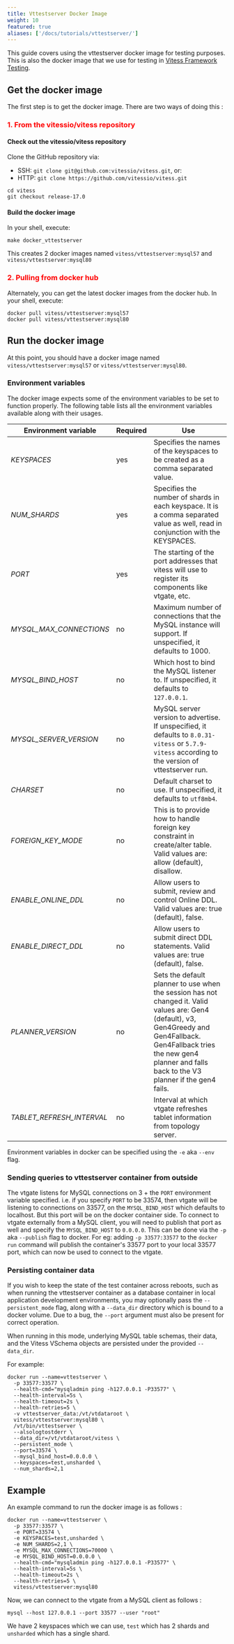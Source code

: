 ```yaml
---
title: Vttestserver Docker Image
weight: 10
featured: true
aliases: ['/docs/tutorials/vttestserver/']
---
```


This guide covers using the vttestserver docker image for testing purposes. This is also the docker image that we use for testing in [Vitess Framework Testing](https://github.com/planetscale/vitess-framework-testing).

## Get the docker image

The first step is to get the docker image. There are two ways of doing this :

### <span style="color:red"> 1. From the vitessio/vitess repository </span>

#### Check out the vitessio/vitess repository

Clone the GitHub repository via:

- SSH: `git clone git@github.com:vitessio/vitess.git`, or:
- HTTP: `git clone https://github.com/vitessio/vitess.git`

```shell
cd vitess
git checkout release-17.0
```

#### Build the docker image

In your shell, execute:

```shell
make docker_vttestserver
```

This creates 2 docker images named `vitess/vttestserver:mysql57` and `vitess/vttestserver:mysql80`

### <span style="color:red"> 2. Pulling from docker hub </span>

Alternately, you can get the latest docker images from the docker hub. In your shell, execute:

```shell
docker pull vitess/vttestserver:mysql57
docker pull vitess/vttestserver:mysql80
```

## Run the docker image

At this point, you should have a docker image named `vitess/vttestserver:mysql57` or `vitess/vttestserver:mysql80`.

### Environment variables

The docker image expects some of the environment variables to be set to function properly. The following table lists all the environment variables available along with their usages.

| Environment variable | Required | Use |
| -- | -- | -- |
| *KEYSPACES* | yes | Specifies the names of the keyspaces to be created as a comma separated value. |
| *NUM_SHARDS* | yes | Specifies the number of shards in each keyspace. It is a comma separated value as well, read in conjunction with the KEYSPACES. |
| *PORT* | yes | The starting of the port addresses that vitess will use to register its components like vtgate, etc. |
| *MYSQL_MAX_CONNECTIONS* | no | Maximum number of connections that the MySQL instance will support. If unspecified, it defaults to 1000. |
| *MYSQL_BIND_HOST* | no | Which host to bind the MySQL listener to. If unspecified, it defaults to `127.0.0.1`. |
| *MYSQL_SERVER_VERSION* | no | MySQL server version to advertise. If unspecified, it defaults to `8.0.31-vitess` or `5.7.9-vitess` according to the version of vttestserver run. |
| *CHARSET* | no | Default charset to use. If unspecified, it defaults to `utf8mb4`. |
| *FOREIGN_KEY_MODE* | no | This is to provide how to handle foreign key constraint in create/alter table. Valid values are: allow (default), disallow. |
| *ENABLE_ONLINE_DDL* | no | Allow users to submit, review and control Online DDL. Valid values are: true (default), false. |
| *ENABLE_DIRECT_DDL* | no | Allow users to submit direct DDL statements. Valid values are: true (default), false. |
| *PLANNER_VERSION* | no | Sets the default planner to use when the session has not changed it. Valid values are: Gen4 (default), v3, Gen4Greedy and Gen4Fallback. Gen4Fallback tries the new gen4 planner and falls back to the V3 planner if the gen4 fails. |
| *TABLET_REFRESH_INTERVAL* | no | Interval at which vtgate refreshes tablet information from topology server. |

Environment variables in docker can be specified using the `-e` aka `--env` flag.

### Sending queries to vttestserver container from outside

The vtgate listens for MySQL connections on 3 + the `PORT` environment variable specified. i.e. if you specify `PORT` to be 33574, then vtgate will be listening to connections on 33577, on the `MYSQL_BIND_HOST` which defaults to localhost. But this port will be on the docker container side. To connect to vtgate externally from a MySQL client, you will need to publish that port as well and specify the `MYSQL_BIND_HOST` to `0.0.0.0`. This can be done via the `-p` aka `--publish` flag to docker. For eg: adding `-p 33577:33577` to the `docker
run` command will publish the container's 33577 port to your local 33577 port, which can now be used to connect to the vtgate.

### Persisting container data

If you wish to keep the state of the test container across reboots, such as when running the vttestserver container as a database container in local application development environments, you may optionally pass the `--persistent_mode` flag, along with a `--data_dir` directory which is bound to a docker volume. Due to a bug, the `--port` argument must also be present for correct operation.

When running in this mode, underlying MySQL table schemas, their data, and the Vitess VSchema objects are persisted under the provided `--data_dir`.

For example:

```shell
docker run --name=vttestserver \
  -p 33577:33577 \
  --health-cmd="mysqladmin ping -h127.0.0.1 -P33577" \
  --health-interval=5s \
  --health-timeout=2s \
  --health-retries=5 \
  -v vttestserver_data:/vt/vtdataroot \
  vitess/vttestserver:mysql80 \
  /vt/bin/vttestserver \
  --alsologtostderr \
  --data_dir=/vt/vtdataroot/vitess \
  --persistent_mode \
  --port=33574 \
  --mysql_bind_host=0.0.0.0 \
  --keyspaces=test,unsharded \
  --num_shards=2,1
```

## Example

An example command to run the docker image is as follows :

```shell
docker run --name=vttestserver \
  -p 33577:33577 \
  -e PORT=33574 \
  -e KEYSPACES=test,unsharded \
  -e NUM_SHARDS=2,1 \
  -e MYSQL_MAX_CONNECTIONS=70000 \
  -e MYSQL_BIND_HOST=0.0.0.0 \
  --health-cmd="mysqladmin ping -h127.0.0.1 -P33577" \
  --health-interval=5s \
  --health-timeout=2s \
  --health-retries=5 \
  vitess/vttestserver:mysql80
```

Now, we can connect to the vtgate from a MySQL client as follows :

```shell
mysql --host 127.0.0.1 --port 33577 --user "root"
```

We have 2 keyspaces which we can use, `test` which has 2 shards and `unsharded` which has a single shard.
